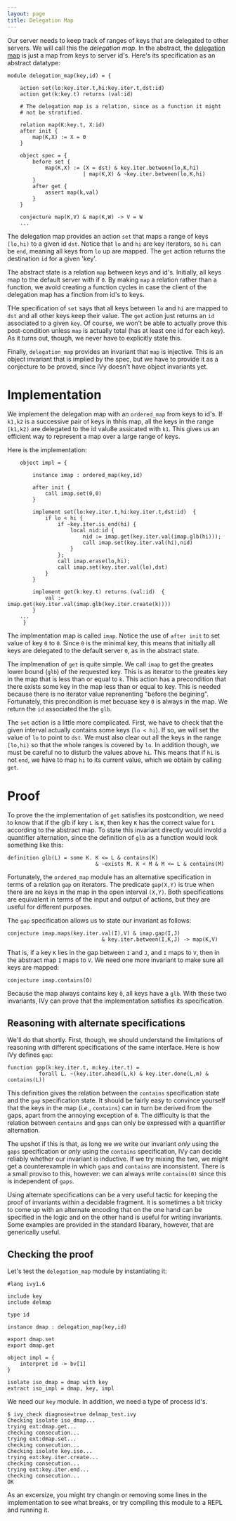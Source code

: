 ```yaml
---
layout: page
title: Delegation Map
---
```


Our server needs to keep track of ranges of keys that are delegated to
other servers. We will call this the *delegation map*. In the
abstract, the [delegation map](delmap.ivy) is just a map from keys to
server id's. Here's its specification as an abstract datatype:

    module delegation_map(key,id) = {

        action set(lo:key.iter.t,hi:key.iter.t,dst:id)
        action get(k:key.t) returns (val:id)

        # The delegation map is a relation, since as a function it might
        # not be stratified.

        relation map(K:key.t, X:id)
        after init {
            map(K,X) := X = 0
        }

        object spec = {
            before set {
                map(K,X) := (X = dst) & key.iter.between(lo,K,hi)
                            | map(K,X) & ~key.iter.between(lo,K,hi)
            }
            after get {
                assert map(k,val)
            }
        }

        conjecture map(K,V) & map(K,W) -> V = W
        ...

The delegation map provides an action `set` that maps a range of keys
`[lo,hi)` to a given id `dst`. Notice that `lo` and `hi` are key
iterators, so `hi` can be `end`, meaning all keys from `lo` up are
mapped. The `get` action returns the destination `id` for a given 'key'.

The abstract state is a relation `map` between keys and id's. Initially,
all keys map to the default server with if `0`. By making `map` a relation
rather than a function, we avoid creating a function cycles in case the client
of the delegation map has a finction from id's to keys. 

THe specification of `set` says that all keys between `lo` and `hi`
are mapped to `dst` and all other keys keep their value. The `get`
action just returns an `id` associated to a given `key`. Of course, we
won't be able to actually prove this post-condition unless `map` is
actually total (has at least one id for each key). As it turns out,
though, we never have to explicitly state this.

Finally, `delegation_map` provides an invariant that `map` is
injective.  This is an object invariant that is implied by the spec,
but we have to provide it as a conjecture to be proved, since IVy
doesn't have object invariants yet.

# Implementation

We implement the delegation map with an `ordered_map` from keys to
id's. If `k1,k2` is a successive pair of keys in thhis map, all the
keys in the range `[k1,k2)` are delegated to the id valu8e assicated
with `k1`. This gives us an efficient way to represent a map over a
large range of keys.

Here is the implementation:

        object impl = {

            instance imap : ordered_map(key,id)

            after init {
                call imap.set(0,0)
            }

            implement set(lo:key.iter.t,hi:key.iter.t,dst:id)  {
                if lo < hi {
                    if ~key.iter.is_end(hi) {
                        local nid:id {
                            nid := imap.get(key.iter.val(imap.glb(hi)));
                            call imap.set(key.iter.val(hi),nid)
                        }
                    };
                    call imap.erase(lo,hi);
                    call imap.set(key.iter.val(lo),dst)
                }
            }

            implement get(k:key.t) returns (val:id)  {
                val := imap.get(key.iter.val(imap.glb(key.iter.create(k))))
            }
        ...
         }

The implmentation map is called `imap`.  Notice the use of `after
init` to set value of key `0` to `0`. Since `0` is the minimal key,
this means that initially all keys are delegated to the default server
`0`, as in the abstract state.

The implmenation of `get` is quite simple. We call `imap` to get the
greates lower bound (`glb`) of the requested key. This is as iterator
to the greates key in the map that is less than or equal to `k`. This
action has a precondition that there exists some key in the map less
than or equal to key. This is needed because there is no iterator
value reprenenting "before the begining". Fortunately, this
precondition is met becuase key `0` is always in the map. We return
the `id` associated the the `glb`.

The `set` action is a little more complicated. First, we have to check
that the given interval actually contains some keys (`lo < hi`). If
so, we will set the value of `lo` to point to `dst`. We must also
clear out all the keys in the range `[lo,hi)` so that the whole ranges
is covered by `lo`. In addition though, we must be careful no to disturb the 
values above `hi`. This means that if `hi` is not `end`, we have to map
`hi` to its current value, which we obtain by calling `get`. 

# Proof

To prove the the implementation of `get` satisfies its postcondition,
we need to know that if the glb if key `L` is `K`, then key `K` has
the correct value for `L` according to the abstract map. To state this invariant
directly would invold a quantifier alternation, since the definition of 
`glb` as a function would look something like this:

    definition glb(L) = some K. K <= L & contains(K) 
                                & ~exists M. K < M & M <= L & contains(M)

Fortunately, the `ordered_map` module has an alternative specification
in terms of a relation `gap` on iterators. The predicate `gap(X,Y)` is
true when there are no keys in the map in the open interval `(X,Y)`.
Both specifications are equivalent in terms of the input and output of
actions, but they are useful for different purposes.

The `gap` specification allows us to state our invariant as follows:

    conjecture imap.maps(key.iter.val(I),V) & imap.gap(I,J)
                                  & key.iter.between(I,K,J) -> map(K,V)

That is, if a key `K` lies in the gap between `I` and `J`, and `I`
maps to `V`, then in the abstract map `I` maps to `V`. We need one more 
invariant to make sure all keys are mapped:

    conjecture imap.contains(0)

Because the map always contains key `0`, all keys have a `glb`. With
these two invariants, IVy can prove that the implementation satisfies
its specification.  

## Reasoning with alternate specifications

We'll do that shortly. First, though, we should understand the limitations
of reasoning with different specifications of the same interface. Here is
how IVy defines `gap`:

    function gap(k:key.iter.t, m:key.iter.t) =
              forall L. ~(key.iter.ahead(L,k) & key.iter.done(L,m) & contains(L))

This definition gives the relation between the `contains`
specification state and the `gap` specification state. It should be
fairly easy to convince yourself that the keys in the map (*i.e.*,
`contains`) can in turn be derived from the gaps, apart from the
annoying exception of `0`. The difficulty is that the relation between
`contains` and `gaps` can only be expressed with a quantifier
alternation.

The upshot if this is that, as long we we write our invariant *only*
using the `gaps` specification or *only* using the `contains`
specification, IVy can decide reliably whether our invariant is
inductive. If we try mixing the two, we might get a counterexample in
which `gaps` and `contains` are inconsistent. There is a small proviso
to this, however: we can always write `contains(0)` since this is
independent of `gaps`.

Using alternate specifications can be a very useful tactic for keeping
the proof of invariants within a decidable fragment. It is sometimes a
bit tricky to come up with an alternate encoding that on the one hand
can be specified in the logic and on the other hand is useful for
writing invariants. Some examples are provided in the standard
libarary, however, that are generically useful.

## Checking the proof

Let's test the `delegation_map` module by instantiating it:

    #lang ivy1.6

    include key
    include delmap

    type id

    instance dmap : delegation_map(key,id)

    export dmap.set
    export dmap.get

    object impl = {
        interpret id -> bv[1]
    }

    isolate iso_dmap = dmap with key
    extract iso_impl = dmap, key, impl

We need our `key` module. In addition, we need a type of process id's. 

    $ ivy_check diagnose=true delmap_test.ivy 
    Checking isolate iso_dmap...
    trying ext:dmap.get...
    checking consecution...
    trying ext:dmap.set...
    checking consecution...
    Checking isolate key.iso...
    trying ext:key.iter.create...
    checking consecution...
    trying ext:key.iter.end...
    checking consecution...
    OK

As an excersize, you might try changin or removing some lines in the
implementation to see what breaks, or try compiling this module to a
REPL and running it.





